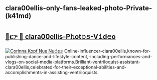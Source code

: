 ## clara00ellis-only-fans​-leaked-photo​-Private-(k41md)


# <h2><a href="https://mediaupload.pro?title=clara00ellis&ref=git">🔗👉 🔴 clara00ellis-P𝚑ot𝚘𝚜-V𝚒d𝚎o</a></h2>

[![Corinna Kopf Nue Nu𝚍e𝚜](https://i.imgur.com/0qMVB7G.gif)](https://mediaupload.pro?title=clara00ellis&ref=git)
Online-influencer-clara00ellis,known-for-publishing-dance-and-lifestyle-content,-including-performances-and-vlogs-on-social-media-platforms.Brilliant-ventriloquist-assistant-clara00ellis,celebrated-for-their-exceptional-abilities-and-accomplishments-in-assisting-ventriloquists.  